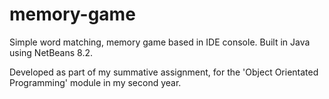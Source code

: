 # memory-game
Simple word matching, memory game based in IDE console. Built in Java using NetBeans 8.2.

Developed as part of my summative assignment, for the 'Object Orientated Programming' module in my second year.
